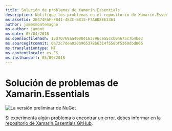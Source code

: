 ```yaml
---
title: Solución de problemas de Xamarin.Essentials
description: Notifique los problemas en el repositorio de Xamarin.Essentials GitHub.
ms.assetid: 2E474FAF-F841-4E3C-B815-F7ABD8EE3361
author: jamesmontemagno
ms.author: jamont
ms.date: 05/04/2018
ms.openlocfilehash: 15d70769aa40004163796cea5ccb04675c7b4be3
ms.sourcegitcommit: 0a72c7dea020b965378b6314f558bf5360dbd066
ms.translationtype: MT
ms.contentlocale: es-ES
ms.lasthandoff: 05/09/2018
---
```

# <a name="xamarinessentials-troubleshooting"></a>Solución de problemas de Xamarin.Essentials

![La versión preliminar de NuGet](~/media/shared/pre-release.png)

Si experimenta algún problema o encontrar un error, debes informar en la [repositorio de Xamarin.Essentials GitHub](http://github.com/xamarin/Essentials).
